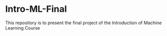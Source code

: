 # Intro-ML-Final
This repository is to present the final project of the Introduction of Machine Learning Course
